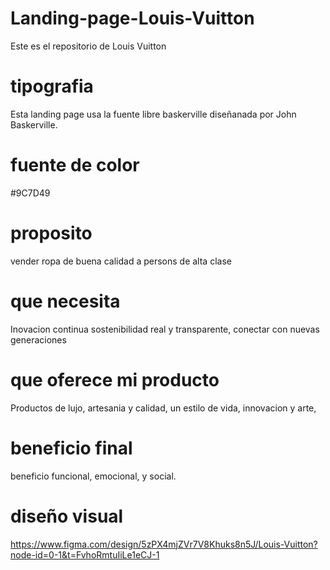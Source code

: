 # Landing-page-Louis-Vuitton
Este es el repositorio de Louis Vuitton
# tipografia
Esta landing page usa la fuente libre baskerville diseñanada por John Baskerville.
# fuente de color
#9C7D49
# proposito
vender ropa de buena calidad a persons de alta clase 
# que necesita
Inovacion continua sostenibilidad real y transparente, conectar con nuevas generaciones
# que oferece mi producto
Productos de lujo, artesania y calidad, un estilo de vida, innovacion y arte, 
# beneficio final 
beneficio funcional, emocional, y social.

# diseño visual
https://www.figma.com/design/5zPX4mjZVr7V8Khuks8n5J/Louis-Vuitton?node-id=0-1&t=FvhoRmtuIiLe1eCJ-1
